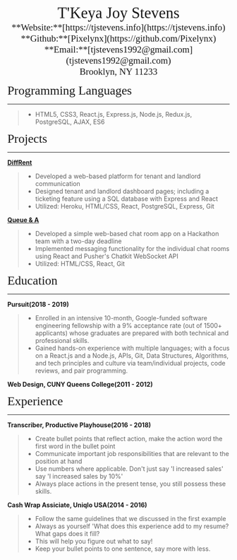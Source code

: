 <center><span style="font-family:Didot; font-size:2.5em;">T'Keya Joy Stevens</span></center>

<center><span style="font-family:Didot; font-size:1.5em;">**Website:**[https://tjstevens.info](https://tjstevens.info)</span></center>

<center><span style="font-family:Didot; font-size:1.5em;">**Github:**[Pixelynx](https://github.com/Pixelynx)</span></center>

<center><span style="font-family:Didot; font-size:1.5em;">**Email:**[tjstevens1992@gmail.com](tjstevens1992@gmail.com)</span></center>

<center><span style="font-family:Didot; font-size:1.5em;">Brooklyn, NY 11233
</span></center>

<span style="font-family:Didot; font-size:2em;">Programming Languages</span>
<br />
- - - -

> * HTML5, CSS3, React.js, Express.js, Node.js, Redux.js, PostgreSQL, AJAX, ES6 

<span style="font-family:Didot; font-size:2em;">Projects</span>
<br />
- - - -

**[DiffRent](https://diff-rent.herokuapp.com)**                                
   
> * Developed a web-based platform for tenant and landlord communication 
> * Designed tenant and landlord dashboard pages; including a ticketing feature using a SQL database with Express and React
> * Utilized: Heroku, HTML/CSS, React, PostgreSQL, Express, Git


**[Queue & A](https://github.com/Pixelynx/QueueNA)**                                
   
> * Developed a simple web-based chat room app on a Hackathon team with a two-day deadline 
> * Implemented messaging functionality for the individual chat rooms using React and Pusher's Chatkit WebSocket API 
> * Utilized: HTML/CSS, React, Git

<span style="font-family:Didot; font-size:2em;">Education</span>
<br />
- - - -

**Pursuit(2018 - 2019)**                                
   
> * Enrolled in an intensive 10-month, Google-funded software engineering fellowship with a 9% acceptance rate (out of 1500+ applicants) whose graduates are prepared with both technical and professional skills.
> * Gained hands-on experience with multiple languages; with a focus on a React.js and a Node.js, APIs, Git, Data Structures, Algorithms, and tech principles and culture via team/individual projects, code reviews, and pair programming.


**Web Design, CUNY Queens College(2011 - 2012)**   

<span style="font-family:Didot; font-size:2em;">Experience</span>
<br />
- - - -

**Transcriber, Productive Playhouse(2016 - 2018)**              
> * Create bullet points that reflect action, make the action word the first word in the bullet point
> * Communicate important job responsibilities that are relevant to the position at hand
> * Use numbers where applicable. Don't just say 'I increased sales' say 'I increased sales by 10%'
> * Always place actions in the present tense, you still possess these skills.


**Cash Wrap Assiciate, Uniqlo USA(2014 - 2016)**       
> * Follow the same guidelines that we discussed in the first example
> * Always as yourself 'What does this experience add to my resume? What gaps does it fill?
> * This will help you figure out what to say!
> * Keep your bullet points to one sentence, say more with less.
